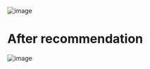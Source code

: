 ![image](https://github.com/user-attachments/assets/242240e2-d68a-45ab-88e1-9dcd1ad4212a)

# After recommendation

![image](https://github.com/user-attachments/assets/957cbb2f-3a97-4f19-8298-c5d43c36fe68)
